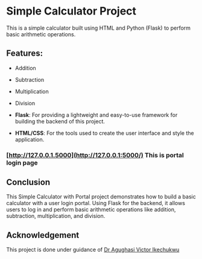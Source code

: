 # Simple Calculator Project

This is a simple calculator built using HTML and Python (Flask) to perform basic arithmetic operations.

## Features:
- Addition
- Subtraction
- Multiplication
- Division

- **Flask**: For providing a lightweight and easy-to-use framework for building the backend of this project.
- **HTML/CSS**: For the tools used to create the user interface and style the application.
  
### [http://127.0.0.1.5000](http://127.0.0.1:5000/) This is portal login page

## Conclusion
This Simple Calculator with Portal project demonstrates how to build a basic calculator with a user login portal. Using Flask for the backend, it allows users to log in and perform basic arithmetic operations like addition, subtraction, multiplication, and division.

## Acknowledgement
This project is done under guidance of [Dr Agughasi Victor Ikechukwu](https://github.com/Victor-Ikechukwu/Victor-Ikechukwu)
